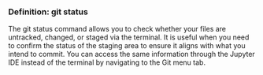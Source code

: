 ### Definition: git status 
The git status command allows you to check whether your files are untracked, changed, or staged via the terminal. It is useful when you need to confirm the status of the staging area to ensure it aligns with what you intend to commit. You can access the same information through the Jupyter IDE instead of the terminal by navigating to the Git menu tab.